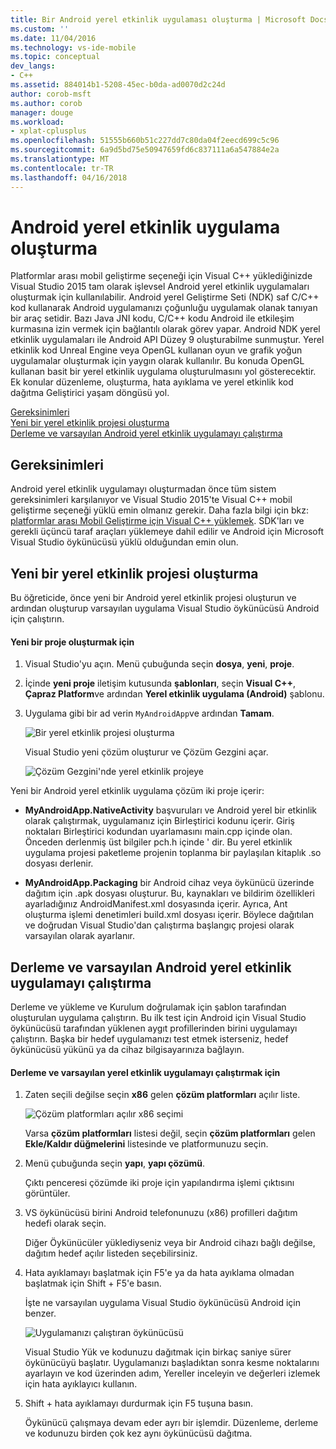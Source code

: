 ```yaml
---
title: Bir Android yerel etkinlik uygulaması oluşturma | Microsoft Docs
ms.custom: ''
ms.date: 11/04/2016
ms.technology: vs-ide-mobile
ms.topic: conceptual
dev_langs:
- C++
ms.assetid: 884014b1-5208-45ec-b0da-ad0070d2c24d
author: corob-msft
ms.author: corob
manager: douge
ms.workload:
- xplat-cplusplus
ms.openlocfilehash: 51555b660b51c227dd7c80da04f2eecd699c5c96
ms.sourcegitcommit: 6a9d5bd75e50947659fd6c837111a6a547884e2a
ms.translationtype: MT
ms.contentlocale: tr-TR
ms.lasthandoff: 04/16/2018
---
```

# <a name="create-an-android-native-activity-app"></a>Android yerel etkinlik uygulama oluşturma
Platformlar arası mobil geliştirme seçeneği için Visual C++ yüklediğinizde Visual Studio 2015 tam olarak işlevsel Android yerel etkinlik uygulamaları oluşturmak için kullanılabilir. Android yerel Geliştirme Seti (NDK) saf C/C++ kod kullanarak Android uygulamanızı çoğunluğu uygulamak olanak tanıyan bir araç setidir. Bazı Java JNI kodu, C/C++ kodu Android ile etkileşim kurmasına izin vermek için bağlantılı olarak görev yapar. Android NDK yerel etkinlik uygulamaları ile Android API Düzey 9 oluşturabilme sunmuştur. Yerel etkinlik kod Unreal Engine veya OpenGL kullanan oyun ve grafik yoğun uygulamalar oluşturmak için yaygın olarak kullanılır. Bu konuda OpenGL kullanan basit bir yerel etkinlik uygulama oluşturulmasını yol gösterecektir. Ek konular düzenleme, oluşturma, hata ayıklama ve yerel etkinlik kod dağıtma Geliştirici yaşam döngüsü yol.  
  
 [Gereksinimleri](#req)   
 [Yeni bir yerel etkinlik projesi oluşturma](#Create)   
 [Derleme ve varsayılan Android yerel etkinlik uygulamayı çalıştırma](#BuildHello)  
  
##  <a name="req"></a> Gereksinimleri  
 Android yerel etkinlik uygulamayı oluşturmadan önce tüm sistem gereksinimleri karşılanıyor ve Visual Studio 2015'te Visual C++ mobil geliştirme seçeneği yüklü emin olmanız gerekir. Daha fazla bilgi için bkz: [platformlar arası Mobil Geliştirme için Visual C++ yüklemek](../cross-platform/install-visual-cpp-for-cross-platform-mobile-development.md). SDK'ları ve gerekli üçüncü taraf araçları yüklemeye dahil edilir ve Android için Microsoft Visual Studio öykünücüsü yüklü olduğundan emin olun.  
  
##  <a name="Create"></a> Yeni bir yerel etkinlik projesi oluşturma  
 Bu öğreticide, önce yeni bir Android yerel etkinlik projesi oluşturun ve ardından oluşturup varsayılan uygulama Visual Studio öykünücüsü Android için çalıştırın.  
  
#### <a name="to-create-a-new-project"></a>Yeni bir proje oluşturmak için  
  
1.  Visual Studio'yu açın. Menü çubuğunda seçin **dosya**, **yeni**, **proje**.  
  
2.  İçinde **yeni proje** iletişim kutusunda **şablonları**, seçin **Visual C++**, **Çapraz Platform**ve ardından  **Yerel etkinlik uygulama (Android)** şablonu.  
  
3.  Uygulama gibi bir ad verin `MyAndroidApp`ve ardından **Tamam**.  
  
     ![Bir yerel etkinlik projesi oluşturma](../cross-platform/media/cppmdd_newproject.PNG "CppMDD_NewProject")  
  
     Visual Studio yeni çözüm oluşturur ve Çözüm Gezgini açar.  
  
     ![Çözüm Gezgini'nde yerel etkinlik projeye](../cross-platform/media/cppmdd_rc_na_solutionexp.PNG "CPPMDD_RC_NA_SolutionExp")  
  
 Yeni bir Android yerel etkinlik uygulama çözüm iki proje içerir:  
  
-   **MyAndroidApp.NativeActivity** başvuruları ve Android yerel bir etkinlik olarak çalıştırmak, uygulamanız için Birleştirici kodunu içerir. Giriş noktaları Birleştirici kodundan uyarlamasını main.cpp içinde olan. Önceden derlenmiş üst bilgiler pch.h içinde ' dir. Bu yerel etkinlik uygulama projesi paketleme projenin toplanma bir paylaşılan kitaplık .so dosyası derlenir.  
  
-   **MyAndroidApp.Packaging** bir Android cihaz veya öykünücü üzerinde dağıtım için .apk dosyası oluşturur. Bu, kaynakları ve bildirim özellikleri ayarladığınız AndroidManifest.xml dosyasında içerir. Ayrıca, Ant oluşturma işlemi denetimleri build.xml dosyası içerir. Böylece dağıtılan ve doğrudan Visual Studio'dan çalıştırma başlangıç projesi olarak varsayılan olarak ayarlanır.  
  
##  <a name="BuildHello"></a> Derleme ve varsayılan Android yerel etkinlik uygulamayı çalıştırma  
 Derleme ve yükleme ve Kurulum doğrulamak için şablon tarafından oluşturulan uygulama çalıştırın. Bu ilk test için Android için Visual Studio öykünücüsü tarafından yüklenen aygıt profillerinden birini uygulamayı çalıştırın. Başka bir hedef uygulamanızı test etmek isterseniz, hedef öykünücüsü yükünü ya da cihaz bilgisayarınıza bağlayın.  
  
#### <a name="to-build-and-run-the-default-native-activity-app"></a>Derleme ve varsayılan yerel etkinlik uygulamayı çalıştırmak için  
  
1.  Zaten seçili değilse seçin **x86** gelen **çözüm platformları** açılır liste.  
  
     ![Çözüm platformları açılır x86 seçimi](../cross-platform/media/cppmdd_rc_na_solution_x86.png "CPPMDD_RC_NA_Solution_x86")  
  
     Varsa **çözüm platformları** listesi değil, seçin **çözüm platformları** gelen **Ekle/Kaldır düğmelerini** listesinde ve platformunuzu seçin.  
  
2.  Menü çubuğunda seçin **yapı**, **yapı çözümü**.  
  
     Çıktı penceresi çözümde iki proje için yapılandırma işlemi çıktısını görüntüler.  
  
3.  VS öykünücüsü birini Android telefonunuzu (x86) profilleri dağıtım hedefi olarak seçin.  
  
     Diğer Öykünücüler yüklediyseniz veya bir Android cihazı bağlı değilse, dağıtım hedef açılır listeden seçebilirsiniz.  
  
4.  Hata ayıklamayı başlatmak için F5'e ya da hata ayıklama olmadan başlatmak için Shift + F5'e basın.  
  
     İşte ne varsayılan uygulama Visual Studio öykünücüsü Android için benzer.  
  
     ![Uygulamanızı çalıştıran öykünücüsü](../cross-platform/media/cppmdd_emulator_running_app.PNG "CppMDD_Emulator_Running_App")  
  
     Visual Studio Yük ve kodunuzu dağıtmak için birkaç saniye sürer öykünücüyü başlatır. Uygulamanızı başladıktan sonra kesme noktalarını ayarlayın ve kod üzerinden adım, Yereller inceleyin ve değerleri izlemek için hata ayıklayıcı kullanın.  
  
5.  Shift + hata ayıklamayı durdurmak için F5 tuşuna basın.  
  
     Öykünücü çalışmaya devam eder ayrı bir işlemdir. Düzenleme, derleme ve kodunuzu birden çok kez aynı öykünücüsü dağıtma.